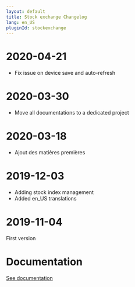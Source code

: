 ```yaml
---
layout: default
title: Stock exchange Changelog
lang: en_US
pluginId: stockexchange
---
```


# 2020-04-21

- Fix issue on device save and auto-refresh

# 2020-03-30

- Move all documentations to a dedicated project

# 2020-03-18

- Ajout des matières premières

# 2019-12-03

- Adding stock index management
- Added en_US translations

# 2019-11-04

First version

# Documentation

[See documentation]({{site.baseurl}}/{{page.pluginId}})
